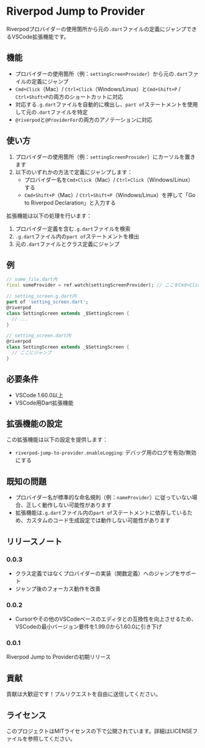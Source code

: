 # Riverpod Jump to Provider

Riverpodプロバイダーの使用箇所から元の`.dart`ファイルの定義にジャンプできるVSCode拡張機能です。

## 機能

- プロバイダーの使用箇所（例：`settingScreenProvider`）から元の`.dart`ファイルの定義にジャンプ
- `Cmd+Click`（Mac）/ `Ctrl+Click`（Windows/Linux）と`Cmd+Shift+P` / `Ctrl+Shift+P`の両方のショートカットに対応
- 対応する`.g.dart`ファイルを自動的に検出し、`part of`ステートメントを使用して元の`.dart`ファイルを特定
- `@riverpod`と`@ProviderFor`の両方のアノテーションに対応

## 使い方

1. プロバイダーの使用箇所（例：`settingScreenProvider`）にカーソルを置きます
2. 以下のいずれかの方法で定義にジャンプします：
   - プロバイダー名を`Cmd+Click`（Mac）/ `Ctrl+Click`（Windows/Linux）する
   - `Cmd+Shift+P`（Mac）/ `Ctrl+Shift+P`（Windows/Linux）を押して「Go to Riverpod Declaration」と入力する

拡張機能は以下の処理を行います：
1. プロバイダー定義を含む`.g.dart`ファイルを検索
2. `.g.dart`ファイル内の`part of`ステートメントを検出
3. 元の`.dart`ファイルとクラス定義にジャンプ

## 例

```dart
// some_file.dart内
final someProvider = ref.watch(settingScreenProvider); // ここをCmd+Click

// setting_screen.g.dart内
part of 'setting_screen.dart';
@riverpod
class SettingScreen extends _$SettingScreen {
  // ...
}

// setting_screen.dart内
@riverpod
class SettingScreen extends _$SettingScreen {
  // ここにジャンプ
}
```

## 必要条件

- VSCode 1.60.0以上
- VSCode用Dart拡張機能

## 拡張機能の設定

この拡張機能は以下の設定を提供します：

* `riverpod-jump-to-provider.enableLogging`: デバッグ用のログを有効/無効にする

## 既知の問題

- プロバイダー名が標準的な命名規則（例：`nameProvider`）に従っていない場合、正しく動作しない可能性があります
- 拡張機能は`.g.dart`ファイル内の`part of`ステートメントに依存しているため、カスタムのコード生成設定では動作しない可能性があります

## リリースノート

### 0.0.3

- クラス定義ではなくプロバイダーの実装（関数定義）へのジャンプをサポート
- ジャンプ後のフォーカス動作を改善

### 0.0.2

- Cursorやその他のVSCodeベースのエディタとの互換性を向上させるため、VSCodeの最小バージョン要件を1.99.0から1.60.0に引き下げ

### 0.0.1

Riverpod Jump to Providerの初期リリース

## 貢献

貢献は大歓迎です！プルリクエストを自由に送信してください。

## ライセンス

このプロジェクトはMITライセンスの下で公開されています。詳細はLICENSEファイルを参照してください。 